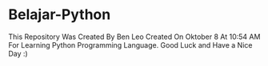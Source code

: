 # Belajar-Python
This Repository Was Created By Ben Leo Created On Oktober 8 At 10:54 AM For Learning Python Programming Language. Good Luck and Have a Nice Day :)
